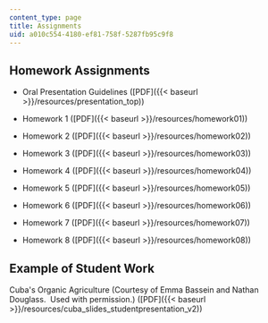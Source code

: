 ```yaml
---
content_type: page
title: Assignments
uid: a010c554-4180-ef81-758f-5287fb95c9f8
---
```


Homework Assignments
--------------------

*   Oral Presentation Guidelines ([PDF]({{< baseurl >}}/resources/presentation_top))
    
*   Homework 1 ([PDF]({{< baseurl >}}/resources/homework01))
    
*   Homework 2 ([PDF]({{< baseurl >}}/resources/homework02))
    
*   Homework 3 ([PDF]({{< baseurl >}}/resources/homework03))
    
*   Homework 4 ([PDF]({{< baseurl >}}/resources/homework04))
    
*   Homework 5 ([PDF]({{< baseurl >}}/resources/homework05))
    
*   Homework 6 ([PDF]({{< baseurl >}}/resources/homework06))
    
*   Homework 7 ([PDF]({{< baseurl >}}/resources/homework07))
    
*   Homework 8 ([PDF]({{< baseurl >}}/resources/homework08))
    

Example of Student Work
-----------------------

Cuba's Organic Agriculture (Courtesy of Emma Bassein and Nathan Douglass.  Used with permission.) ([PDF]({{< baseurl >}}/resources/cuba_slides_studentpresentation_v2))